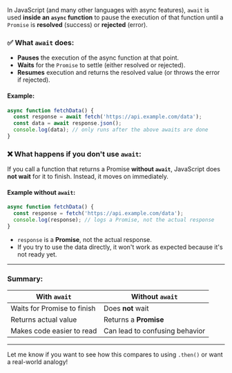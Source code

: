 In JavaScript (and many other languages with async features), `await` is used **inside an `async` function** to pause the execution of that function until a `Promise` is **resolved** (success) or **rejected** (error).

### ✅ What `await` does:

* **Pauses** the execution of the async function at that point.
* **Waits** for the `Promise` to settle (either resolved or rejected).
* **Resumes** execution and returns the resolved value (or throws the error if rejected).

#### Example:

```js
async function fetchData() {
  const response = await fetch('https://api.example.com/data');
  const data = await response.json();
  console.log(data); // only runs after the above awaits are done
}
```

### ❌ What happens **if you don't use `await`**:

If you call a function that returns a Promise **without `await`**, JavaScript does **not wait** for it to finish. Instead, it moves on immediately.

#### Example without `await`:

```js
async function fetchData() {
  const response = fetch('https://api.example.com/data');
  console.log(response); // logs a Promise, not the actual response
}
```

* `response` is a **Promise**, not the actual response.
* If you try to use the data directly, it won't work as expected because it's not ready yet.

---

### Summary:

| With `await`                | Without `await`                |
| --------------------------- | ------------------------------ |
| Waits for Promise to finish | Does **not** wait              |
| Returns actual value        | Returns a **Promise**          |
| Makes code easier to read   | Can lead to confusing behavior |

---

Let me know if you want to see how this compares to using `.then()` or want a real-world analogy!
